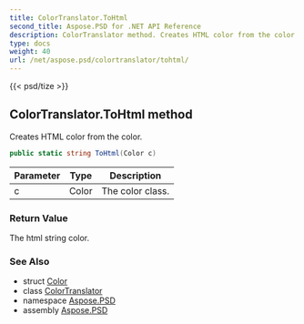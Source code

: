 ```yaml
---
title: ColorTranslator.ToHtml
second_title: Aspose.PSD for .NET API Reference
description: ColorTranslator method. Creates HTML color from the color
type: docs
weight: 40
url: /net/aspose.psd/colortranslator/tohtml/
---
```

{{< psd/tize >}}
## ColorTranslator.ToHtml method

Creates HTML color from the color.

```csharp
public static string ToHtml(Color c)
```

| Parameter | Type | Description |
| --- | --- | --- |
| c | Color | The color class. |

### Return Value

The html string color.

### See Also

* struct [Color](../../color/)
* class [ColorTranslator](../)
* namespace [Aspose.PSD](../../../aspose.psd/)
* assembly [Aspose.PSD](../../../)


